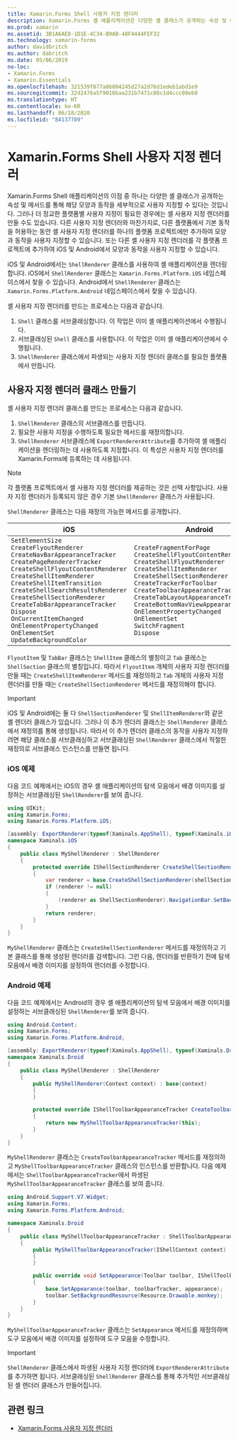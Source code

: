 ```yaml
---
title: Xamarin.Forms Shell 사용자 지정 렌더러
description: Xamarin.Forms 셸 애플리케이션은 다양한 셸 클래스가 공개하는 속성 및 메서드를 통해 세부적으로 사용자 지정할 수 있습니다. 그러나 더 정교한 플랫폼별 사용자 지정이 필요한 경우에는 셸 사용자 지정 렌더러를 만들 수도 있습니다.
ms.prod: xamarin
ms.assetid: 3B1A6AE8-1D1E-4C34-B9AB-48F4444FEF32
ms.technology: xamarin-forms
author: davidbritch
ms.author: dabritch
ms.date: 05/06/2019
no-loc:
- Xamarin.Forms
- Xamarin.Essentials
ms.openlocfilehash: 321539f877a86804245d27a2d76d1edeb1abd1e9
ms.sourcegitcommit: 32d2476a5f9016baa231b7471c88c1d4ccc08eb8
ms.translationtype: HT
ms.contentlocale: ko-KR
ms.lasthandoff: 06/18/2020
ms.locfileid: "84137789"
---
```

# <a name="xamarinforms-shell-custom-renderers"></a>Xamarin.Forms Shell 사용자 지정 렌더러

Xamarin.Forms Shell 애플리케이션의 이점 중 하나는 다양한 셸 클래스가 공개하는 속성 및 메서드를 통해 해당 모양과 동작을 세부적으로 사용자 지정할 수 있다는 것입니다. 그러나 더 정교한 플랫폼별 사용자 지정이 필요한 경우에는 셸 사용자 지정 렌더러를 만들 수도 있습니다. 다른 사용자 지정 렌더러와 마찬가지로, 다른 플랫폼에서 기본 동작을 허용하는 동안 셸 사용자 지정 렌더러를 하나의 플랫폼 프로젝트에만 추가하여 모양과 동작을 사용자 지정할 수 있습니다. 또는 다른 셸 사용자 지정 렌더러를 각 플랫폼 프로젝트에 추가하여 iOS 및 Android에서 모양과 동작을 사용자 지정할 수 있습니다.

iOS 및 Android에서는 `ShellRenderer` 클래스를 사용하여 셸 애플리케이션을 렌더링합니다. iOS에서 `ShellRenderer` 클래스는 `Xamarin.Forms.Platform.iOS` 네임스페이스에서 찾을 수 있습니다. Android에서 `ShellRenderer` 클래스는 `Xamarin.Forms.Platform.Android` 네임스페이스에서 찾을 수 있습니다.

셸 사용자 지정 렌더러를 만드는 프로세스는 다음과 같습니다.

1. `Shell` 클래스를 서브클래싱합니다. 이 작업은 이미 셸 애플리케이션에서 수행됩니다.
1. 서브클래싱된 `Shell` 클래스를 사용합니다. 이 작업은 이미 셸 애플리케이션에서 수행됩니다.
1. `ShellRenderer` 클래스에서 파생되는 사용자 지정 렌더러 클래스를 필요한 플랫폼에서 만듭니다.

## <a name="create-a-custom-renderer-class"></a>사용자 지정 렌더러 클래스 만들기

셸 사용자 지정 렌더러 클래스를 만드는 프로세스는 다음과 같습니다.

1. `ShellRenderer` 클래스의 서브클래스를 만듭니다.
1. 필요한 사용자 지정을 수행하도록 필요한 메서드를 재정의합니다.
1. `ShellRenderer` 서브클래스에 `ExportRendererAttribute`를 추가하여 셸 애플리케이션을 렌더링하는 데 사용하도록 지정합니다. 이 특성은 사용자 지정 렌더러를 Xamarin.Forms에 등록하는 데 사용됩니다.

> [!NOTE]
> 각 플랫폼 프로젝트에서 셸 사용자 지정 렌더러를 제공하는 것은 선택 사항입니다. 사용자 지정 렌더러가 등록되지 않은 경우 기본 `ShellRenderer` 클래스가 사용됩니다.

`ShellRenderer` 클래스는 다음 재정의 가능한 메서드를 공개합니다.

| iOS | Android |
| --- | --- |
| `SetElementSize`<br />`CreateFlyoutRenderer`<br />`CreateNavBarAppearanceTracker`<br />`CreatePageRendererTracker`<br />`CreateShellFlyoutContentRenderer`<br />`CreateShellItemRenderer`<br />`CreateShellItemTransition`<br />`CreateShellSearchResultsRenderer`<br />`CreateShellSectionRenderer`<br />`CreateTabBarAppearanceTracker`<br />`Dispose`<br />`OnCurrentItemChanged`<br />`OnElementPropertyChanged`<br />`OnElementSet`<br />`UpdateBackgroundColor` | `CreateFragmentForPage`<br />`CreateShellFlyoutContentRenderer`<br />`CreateShellFlyoutRenderer`<br />`CreateShellItemRenderer`<br />`CreateShellSectionRenderer`<br />`CreateTrackerForToolbar`<br />`CreateToolbarAppearanceTracker`<br />`CreateTabLayoutAppearanceTracker`<br />`CreateBottomNavViewAppearanceTracker`<br />`OnElementPropertyChanged`<br />`OnElementSet`<br />`SwitchFragment`<br />`Dispose` |

`FlyoutItem` 및 `TabBar` 클래스는 `ShellItem` 클래스의 별칭이고 `Tab` 클래스는 `ShellSection` 클래스의 별칭입니다. 따라서 `FlyoutItem` 개체의 사용자 지정 렌더러를 만들 때는 `CreateShellItemRenderer` 메서드를 재정의하고 `Tab` 개체의 사용자 지정 렌더러를 만들 때는 `CreateShellSectionRenderer` 메서드를 재정의해야 합니다.

> [!IMPORTANT]
> iOS 및 Android에는 둘 다 `ShellSectionRenderer` 및 `ShellItemRenderer`와 같은 셸 렌더러 클래스가 있습니다. 그러나 이 추가 렌더러 클래스는 `ShellRenderer` 클래스에서 재정의를 통해 생성됩니다. 따라서 이 추가 렌더러 클래스의 동작을 사용자 지정하려면 해당 클래스를 서브클래싱하고 서브클래싱된 `ShellRenderer` 클래스에서 적절한 재정의로 서브클래스 인스턴스를 만들면 됩니다.

### <a name="ios-example"></a>iOS 예제

다음 코드 예제에서는 iOS의 경우 셸 애플리케이션의 탐색 모음에서 배경 이미지를 설정하는 서브클래싱된 `ShellRenderer`를 보여 줍니다.

```csharp
using UIKit;
using Xamarin.Forms;
using Xamarin.Forms.Platform.iOS;

[assembly: ExportRenderer(typeof(Xaminals.AppShell), typeof(Xaminals.iOS.MyShellRenderer))]
namespace Xaminals.iOS
{
    public class MyShellRenderer : ShellRenderer
    {
        protected override IShellSectionRenderer CreateShellSectionRenderer(ShellSection shellSection)
        {
            var renderer = base.CreateShellSectionRenderer(shellSection);
            if (renderer != null)
            {
                (renderer as ShellSectionRenderer).NavigationBar.SetBackgroundImage(UIImage.FromFile("monkey.png"), UIBarMetrics.Default);
            }
            return renderer;
        }
    }
}
```

`MyShellRenderer` 클래스는 `CreateShellSectionRenderer` 메서드를 재정의하고 기본 클래스를 통해 생성된 렌더러를 검색합니다. 그런 다음, 렌더러를 반환하기 전에 탐색 모음에서 배경 이미지를 설정하여 렌더러를 수정합니다.

### <a name="android-example"></a>Android 예제

다음 코드 예제에서는 Android의 경우 셸 애플리케이션의 탐색 모음에서 배경 이미지를 설정하는 서브클래싱된 `ShellRenderer`를 보여 줍니다.

```csharp
using Android.Content;
using Xamarin.Forms;
using Xamarin.Forms.Platform.Android;

[assembly: ExportRenderer(typeof(Xaminals.AppShell), typeof(Xaminals.Droid.MyShellRenderer))]
namespace Xaminals.Droid
{
    public class MyShellRenderer : ShellRenderer
    {
        public MyShellRenderer(Context context) : base(context)
        {
        }

        protected override IShellToolbarAppearanceTracker CreateToolbarAppearanceTracker()
        {
            return new MyShellToolbarAppearanceTracker(this);
        }
    }
}
```

`MyShellRenderer` 클래스는 `CreateToolbarAppearanceTracker` 메서드를 재정의하고 `MyShellToolbarAppearanceTracker` 클래스의 인스턴스를 반환합니다. 다음 예제에서는 `ShellToolbarAppearanceTracker`에서 파생된 `MyShellToolbarAppearanceTracker` 클래스를 보여 줍니다.

```csharp
using Android.Support.V7.Widget;
using Xamarin.Forms;
using Xamarin.Forms.Platform.Android;

namespace Xaminals.Droid
{
    public class MyShellToolbarAppearanceTracker : ShellToolbarAppearanceTracker
    {
        public MyShellToolbarAppearanceTracker(IShellContext context) : base(context)
        {
        }

        public override void SetAppearance(Toolbar toolbar, IShellToolbarTracker toolbarTracker, ShellAppearance appearance)
        {
            base.SetAppearance(toolbar, toolbarTracker, appearance);
            toolbar.SetBackgroundResource(Resource.Drawable.monkey);
        }
    }
}
```

`MyShellToolbarAppearanceTracker` 클래스는 `SetAppearance` 메서드를 재정의하며 도구 모음에서 배경 이미지를 설정하여 도구 모음을 수정합니다.

> [!IMPORTANT]
> `ShellRenderer` 클래스에서 파생된 사용자 지정 렌더러에 `ExportRendererAttribute`를 추가하면 됩니다. 서브클래싱된 `ShellRenderer` 클래스를 통해 추가적인 서브클래싱된 셸 렌더러 클래스가 만들어집니다.

## <a name="related-links"></a>관련 링크

- [Xamarin.Forms 사용자 지정 렌더러](~/xamarin-forms/app-fundamentals/custom-renderer/index.md)
